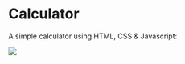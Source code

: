 # Calculator
A simple calculator using HTML, CSS &amp; Javascript:

<img src="https://i.imgur.com/qBk94LI.png" width:300px>
